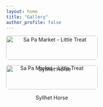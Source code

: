 ```yaml
---
layout: home
title: "Gallery"
author_profile: false
---
```

<div class="gallery">

  <div class="gallery-item">
    <a href="{{ '/blog/sa-pa-market/' | relative_url }}">
      <img src="{{ '/images/Sa_Pa_market_Little_treat.jpeg' | relative_url }}" alt="Sa Pa Market - Little Treat">
    </a>
    <p>Sa Pa Market – Little Treat</p>
  </div>

  <div class="gallery-item">
    <a href="{{ '/blog/syllhet-horse/' | relative_url }}">
      <img src="{{ '/images/Syllhet_horse.jpeg' | relative_url }}" alt="Syllhet Horse">
    </a>
    <p>Syllhet Horse</p>
  </div>

</div>

<style>
.gallery {
  display: flex;
  flex-wrap: wrap;
  gap: 15px;
}
.gallery-item {
  width: 250px;
  text-align: center;
}
.gallery-item img {
  width: 100%;
  border-radius: 6px;
}
</style>
